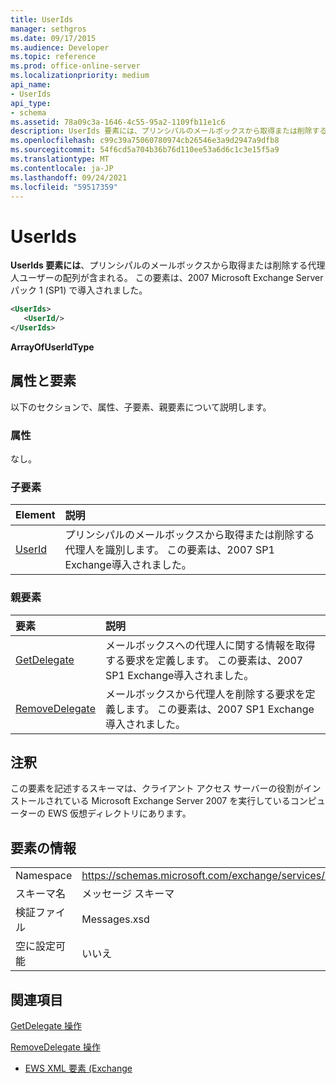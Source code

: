 ```yaml
---
title: UserIds
manager: sethgros
ms.date: 09/17/2015
ms.audience: Developer
ms.topic: reference
ms.prod: office-online-server
ms.localizationpriority: medium
api_name:
- UserIds
api_type:
- schema
ms.assetid: 78a09c3a-1646-4c55-95a2-1109fb11e1c6
description: UserIds 要素には、プリンシパルのメールボックスから取得または削除する代理人ユーザーの配列が含まれる。 この要素は、2007 Microsoft Exchange Server パック 1 (SP1) で導入されました。
ms.openlocfilehash: c99c39a75060780974cb26546e3a9d2947a9dfb8
ms.sourcegitcommit: 54f6cd5a704b36b76d110ee53a6d6c1c3e15f5a9
ms.translationtype: MT
ms.contentlocale: ja-JP
ms.lasthandoff: 09/24/2021
ms.locfileid: "59517359"
---
```

# <a name="userids"></a>UserIds

**UserIds 要素には**、プリンシパルのメールボックスから取得または削除する代理人ユーザーの配列が含まれる。 この要素は、2007 Microsoft Exchange Server パック 1 (SP1) で導入されました。 
  
```xml
<UserIds>
   <UserId/>
</UserIds>
```

 **ArrayOfUserIdType**
## <a name="attributes-and-elements"></a>属性と要素

以下のセクションで、属性、子要素、親要素について説明します。
  
### <a name="attributes"></a>属性

なし。
  
### <a name="child-elements"></a>子要素

|**Element**|**説明**|
|:-----|:-----|
|[UserId](userid.md) <br/> |プリンシパルのメールボックスから取得または削除する代理人を識別します。 この要素は、2007 SP1 Exchange導入されました。  <br/> |
   
### <a name="parent-elements"></a>親要素

|**要素**|**説明**|
|:-----|:-----|
|[GetDelegate](getdelegate.md) <br/> |メールボックスへの代理人に関する情報を取得する要求を定義します。 この要素は、2007 SP1 Exchange導入されました。  <br/> |
|[RemoveDelegate](removedelegate.md) <br/> |メールボックスから代理人を削除する要求を定義します。 この要素は、2007 SP1 Exchange導入されました。  <br/> |
   
## <a name="remarks"></a>注釈

この要素を記述するスキーマは、クライアント アクセス サーバーの役割がインストールされている Microsoft Exchange Server 2007 を実行しているコンピューターの EWS 仮想ディレクトリにあります。
  
## <a name="element-information"></a>要素の情報

|||
|:-----|:-----|
|Namespace  <br/> |https://schemas.microsoft.com/exchange/services/2006/messages  <br/> |
|スキーマ名  <br/> |メッセージ スキーマ  <br/> |
|検証ファイル  <br/> |Messages.xsd  <br/> |
|空に設定可能  <br/> |いいえ  <br/> |
   
## <a name="see-also"></a>関連項目



[GetDelegate 操作](getdelegate-operation.md)
  
[RemoveDelegate 操作](removedelegate-operation.md)


- [EWS XML 要素 (Exchange](ews-xml-elements-in-exchange.md)

